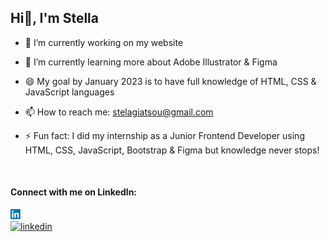 ## Hi👋, I'm Stella
<!--
**stellagiatsou/stellagiatsou** is a ✨ _special_ ✨ repository because its `README.md` (this file) appears on your GitHub profile.

Here are some ideas to get you started: -->

- 🔭 I’m currently working on my website

- 🌱 I’m currently learning more about Adobe Illustrator & Figma

- 😄 My goal by January 2023 is to have full knowledge of HTML, CSS & JavaScript languages

- 📫 How to reach me: <a href="mailto:stelagiatsou@gmail.com"> stelagiatsou@gmail.com </a>

- ⚡ Fun fact: I did my internship as a Junior Frontend Developer using HTML, CSS, JavaScript, Bootstrap & Figma but knowledge never stops!

<br>

#### Connect with me on LinkedIn:

[<img src='linkedin.png' alt='linkedin' width='19'>](https://www.linkedin.com/in/stellagiatsou/)  
[<img src='https://cdn.jsdelivr.net/npm/simple-icons@3.0.1/icons/linkedin.svg' alt='linkedin' height='30'>](https://www.linkedin.com/in/stellagiatsou/)  

<!--
- 👯 I’m looking to collaborate on ...
- 🤔 I’m looking for help with ...
- 💬 Ask me about ...
- 📫 How to reach me: ...
- 😄 Pronouns: ...
- ⚡ Fun fact: ...
-->
